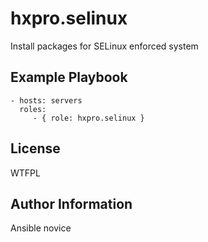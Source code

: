 hxpro.selinux
=============

Install packages for SELinux enforced system


Example Playbook
----------------

    - hosts: servers
      roles:
         - { role: hxpro.selinux }

License
-------

WTFPL

Author Information
------------------

Ansible novice
